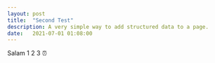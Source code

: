 ```yaml
---
layout: post
title:  "Second Test"
description: A very simple way to add structured data to a page.
date:   2021-07-01 01:08:00
---
```

Salam
1
2
3
⏰
